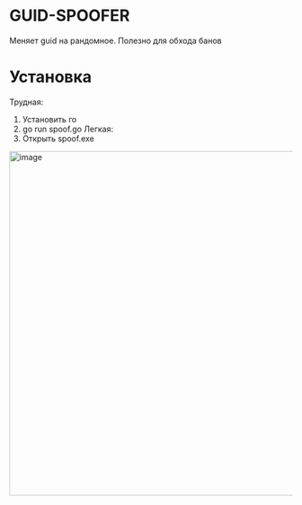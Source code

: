 # GUID-SPOOFER
Меняет guid на рандомное. Полезно для обхода банов

# Установка
Трудная:
1. Установить го
2. go run spoof.go
Легкая:
1. Открыть spoof.exe

<img width="612" alt="image" src="https://user-images.githubusercontent.com/102496559/187541106-b5bf5bbc-13fb-479b-9c63-bbcdcde1a60c.png">
